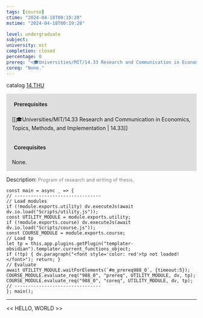 ```yaml
---
tags: [course]
ctime: "2024-04-18T00:19:28"
mstime: "2024-04-18T00:19:28"

level: undergraduate
subject: 
university: mit
completion: closed
percentage: 0
prereq: "<🎓Universities/MIT/14.33 Research and Communication in Economics, Topics, Methods, and Implementation>"
coreq: "None."
---
```


catalog [14.THU](http://student.mit.edu/catalog/m14b.html#14.THU)

<span style="display: block; padding: 15px; background-color: rgb(100, 100, 100, 0.2);"><font id="m_prereq988_0" style="display: block; font-family: Arial, sans-serif; font-weight: bold; padding: 5px">Prerequisites</font><br><span id="prereq988_0">[[🎓Universities/MIT/14.33 Research and Communication in Economics, Topics, Methods, and Implementation | 14.33]]</span></span>
<span style="display: block; padding: 15px; background-color: rgb(100, 100, 100, 0.2);"><font id="m_coreq988_0" style="display: block; font-family: Arial, sans-serif; font-weight: bold; padding: 5px">Corequisites</font><br><span id="coreq988_0">None.</span></span>

<font style="">Description:</font>
<font style="color: grey; font-size: 0.8rem;">Program of research and writing of thesis.</font>

```dataviewjs
const main = async _ => {
// --------------------------------
// Load modules
if (!module.exports.utility) dv.executeJs(await dv.io.load("Scripts/utility.js"));
const UTILITY_MODULE = module.exports.utility;
if (!module.exports.course) dv.executeJs(await dv.io.load("Scripts/course.js"));
const COURSE_MODULE = module.exports.course;
// Load tp
let tp = this.app.plugins.getPlugin("templater-obsidian").templater.current_functions_object;
if (!tp) { dv.paragraph("<font style='color: red'>tp not loaded!</font>"); return; }
// Evaluate
await UTILITY_MODULE.waitForElements(`#m_prereq988_0`, {timeout:5});
COURSE_MODULE.evaluate_req("988_0", "prereq", UTILITY_MODULE, dv, tp);
COURSE_MODULE.evaluate_req("988_0", "coreq", UTILITY_MODULE, dv, tp);
// --------------------------------
}; main();
```

---

<< HELLO, WORLD >>
